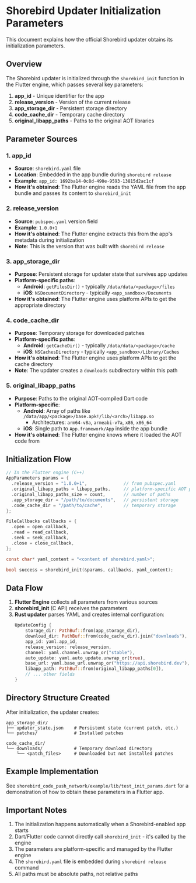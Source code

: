 # Shorebird Updater Initialization Parameters

This document explains how the official Shorebird updater obtains its initialization parameters.

## Overview

The Shorebird updater is initialized through the `shorebird_init` function in the Flutter engine, which passes several key parameters:

1. **app_id** - Unique identifier for the app
2. **release_version** - Version of the current release
3. **app_storage_dir** - Persistent storage directory
4. **code_cache_dir** - Temporary cache directory
5. **original_libapp_paths** - Paths to the original AOT libraries

## Parameter Sources

### 1. app_id

- **Source**: `shorebird.yaml` file
- **Location**: Embedded in the app bundle during `shorebird release`
- **Example**: `app_id: 1692ba14-0c8d-490e-9593-13815d2ac1cf`
- **How it's obtained**: The Flutter engine reads the YAML file from the app bundle and passes its content to `shorebird_init`

### 2. release_version

- **Source**: `pubspec.yaml` version field
- **Example**: `1.0.0+1`
- **How it's obtained**: The Flutter engine extracts this from the app's metadata during initialization
- **Note**: This is the version that was built with `shorebird release`

### 3. app_storage_dir

- **Purpose**: Persistent storage for updater state that survives app updates
- **Platform-specific paths**:
  - **Android**: `getFilesDir()` - typically `/data/data/<package>/files`
  - **iOS**: `NSDocumentDirectory` - typically `<app_sandbox>/Documents`
- **How it's obtained**: The Flutter engine uses platform APIs to get the appropriate directory

### 4. code_cache_dir

- **Purpose**: Temporary storage for downloaded patches
- **Platform-specific paths**:
  - **Android**: `getCacheDir()` - typically `/data/data/<package>/cache`
  - **iOS**: `NSCachesDirectory` - typically `<app_sandbox>/Library/Caches`
- **How it's obtained**: The Flutter engine uses platform APIs to get the cache directory
- **Note**: The updater creates a `downloads` subdirectory within this path

### 5. original_libapp_paths

- **Purpose**: Paths to the original AOT-compiled Dart code
- **Platform-specific**:
  - **Android**: Array of paths like `/data/app/<package>/base.apk!/lib/<arch>/libapp.so`
    - Architectures: `arm64-v8a`, `armeabi-v7a`, `x86`, `x86_64`
  - **iOS**: Single path to `App.framework/App` inside the app bundle
- **How it's obtained**: The Flutter engine knows where it loaded the AOT code from

## Initialization Flow

```c
// In the Flutter engine (C++)
AppParameters params = {
  .release_version = "1.0.0+1",              // from pubspec.yaml
  .original_libapp_paths = libapp_paths,     // platform-specific AOT paths
  .original_libapp_paths_size = count,       // number of paths
  .app_storage_dir = "/path/to/documents",   // persistent storage
  .code_cache_dir = "/path/to/cache",        // temporary storage
};

FileCallbacks callbacks = {
  .open = open_callback,
  .read = read_callback,
  .seek = seek_callback,
  .close = close_callback,
};

const char* yaml_content = "<content of shorebird.yaml>";

bool success = shorebird_init(&params, callbacks, yaml_content);
```

## Data Flow

1. **Flutter Engine** collects all parameters from various sources
2. **shorebird_init** (C API) receives the parameters
3. **Rust updater** parses YAML and creates internal configuration:
   ```rust
   UpdateConfig {
       storage_dir: PathBuf::from(app_storage_dir),
       download_dir: PathBuf::from(code_cache_dir).join("downloads"),
       app_id: yaml.app_id,
       release_version: release_version,
       channel: yaml.channel.unwrap_or("stable"),
       auto_update: yaml.auto_update.unwrap_or(true),
       base_url: yaml.base_url.unwrap_or("https://api.shorebird.dev"),
       libapp_path: PathBuf::from(original_libapp_paths[0]),
       // ... other fields
   }
   ```

## Directory Structure Created

After initialization, the updater creates:

```
app_storage_dir/
├── updater_state.json    # Persistent state (current patch, etc.)
└── patches/              # Installed patches

code_cache_dir/
└── downloads/            # Temporary download directory
    └── <patch_files>     # Downloaded but not installed patches
```

## Example Implementation

See `shorebird_code_push_network/example/lib/test_init_params.dart` for a demonstration of how to obtain these parameters in a Flutter app.

## Important Notes

1. The initialization happens automatically when a Shorebird-enabled app starts
2. Dart/Flutter code cannot directly call `shorebird_init` - it's called by the engine
3. The parameters are platform-specific and managed by the Flutter engine
4. The `shorebird.yaml` file is embedded during `shorebird release` command
5. All paths must be absolute paths, not relative paths